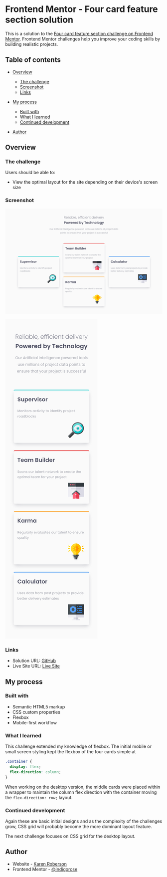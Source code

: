 # Frontend Mentor - Four card feature section solution

This is a solution to the [Four card feature section challenge on Frontend Mentor](https://www.frontendmentor.io/challenges/four-card-feature-section-weK1eFYK). Frontend Mentor challenges help you improve your coding skills by building realistic projects.

## Table of contents

- [Overview](#overview)
  - [The challenge](#the-challenge)
  - [Screenshot](#screenshot)
  - [Links](#links)
- [My process](#my-process)
  - [Built with](#built-with)
  - [What I learned](#what-i-learned)
  - [Continued development](#continued-development)

- [Author](#author)

## Overview

### The challenge

Users should be able to:

- View the optimal layout for the site depending on their device's screen size

### Screenshot

![Desktop Version](/four_card_feature_section/images/Desktop_Four%20card%20feature%20section.png)

![Mobile Version](/four_card_feature_section/images/Mobile_Four%20card%20feature%20section.png)

### Links

- Solution URL: [GitHub](https://github.com/indigorose/frontend_mentor_hosting/tree/main/four_card_feature_section)
- Live Site URL: [Live Site](https://effervescent-brigadeiros-94a24e.netlify.app)

## My process

### Built with

- Semantic HTML5 markup
- CSS custom properties
- Flexbox
- Mobile-first workflow

### What I learned

This challenge extended my knowledge of flexbox. The initial mobile or small screen styling kept the flexbox of the four cards simple at

```css
.container {
  display: flex;
  flex-direction: column;
}
 ```

When working on the desktop version, the middle cards were placed within a wrapper to maintain the column flex direction with the container moving the `flex-direction: row;` layout.

### Continued development

Again these are basic initial designs and as the complexity of the challenges grow, CSS grid will probably become the more dominant layout feature.

The next challenge focuses on CSS grid for the desktop layout.

## Author

- Website - [Karen Roberson](https://krobertsondev.netlify.app/)
- Frontend Mentor - [@indigorose](https://www.frontendmentor.io/profile/indigorose)
